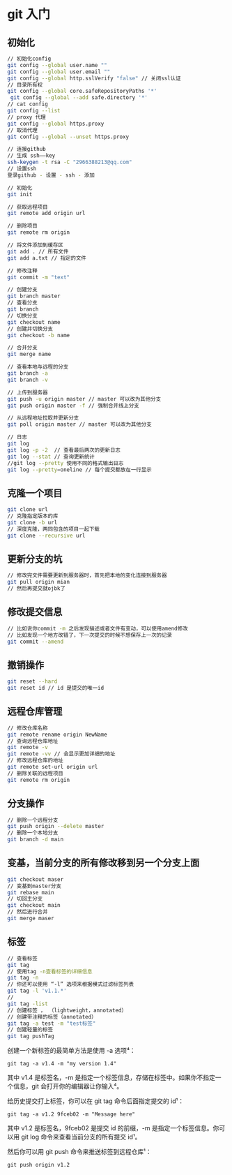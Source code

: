 # git 入门

## 初始化
```sh
// 初始化config
git config --global user.name ""
git config --global user.email ""
git config --global http.sslVerify "false" // 关闭ssl认证
// 目录所有权
git config --global core.safeRepositoryPaths '*'
 git config --global --add safe.directory '*'
// cat config
git config --list
// proxy 代理
git config --global https.proxy
// 取消代理
git config --global --unset https.proxy

// 连接github
// 生成 ssh——key
ssh-keygen -t rsa -C "2966388213@qq.com"
// 设置ssh
登录github - 设置 - ssh - 添加

// 初始化
git init 

// 获取远程项目
git remote add origin url

// 删除项目
git remote rm origin 

// 将文件添加到缓存区
git add . // 所有文件
git add a.txt // 指定的文件

// 修改注释
git commit -m "text"

// 创建分支
git branch master
// 查看分支
git branch 
// 切换分支
git checkout name
// 创建并切换分支
git checkout -b name

// 合并分支
git merge name

// 查看本地与远程的分支
git branch -a
git branch -v

// 上传到服务器
git push -u origin master // master 可以改为其他分支
git push origin master -f // 强制合并线上分支

// 从远程地址拉取并更新分支
git poll origin master // master 可以改为其他分支

// 日志
git log
git log -p -2  // 查看最后两次的更新日志
git log --stat // 查询更新统计
//git log --pretty 使用不同的格式输出日志
git log --pretty=oneline // 每个提交都放在一行显示


```

## 克隆一个项目
```sh
git clone url
// 克隆指定版本的库
git clone -b url
// 深度克隆，两同包含的项目一起下载
git clone --recursive url
```

## 更新分支的坑
```sh
// 修改完文件需要更新到服务器时，首先把本地的变化连接到服务器
git pull origin mian
// 然后再提交就ojbk了
```

## 修改提交信息
```sh
// 比如说你commit -m 之后发现描述或者文件有变动，可以使用amend修改
// 比如发现一个地方改错了，下一次提交的时候不想保存上一次的记录
git commit --amend
```

## 撤销操作
```sh
git reset --hard
git reset id // id 是提交的唯一id
```

## 远程仓库管理
```sh
// 修改仓库名称
git remote rename origin NewName
// 查询远程仓库地址
git remote -v
git remote -vv // 会显示更加详细的地址
// 修改远程仓库的地址
git remote set-url origin url
// 删除关联的远程项目
git remote rm origin
```

## 分支操作
```sh
// 删除一个远程分支
git push origin --delete master
// 删除一个本地分支
git branch -d main
```
## 变基，当前分支的所有修改移到另一个分支上面
```sh
git checkout maser
// 变基到master分支
git rebase main
// 切回主分支
git checkout main
// 然后进行合并
git merge maser

```

## 标签
```sh
// 查看标签
git tag
// 使用tag -n查看标签的详细信息
git tag -n
// 你还可以使用 “-l” 选项来根据模式过滤标签列表
git tag -l 'v1.1.*'
// 
git tag -list
// 创建标签 ， （lightweight，annotated）
// 创建带注释的标签（annotated）
git tag -a test -m "test标签"
// 创建轻量的标签
git tag pushTag

```

创建一个新标签的最简单方法是使用 -a 选项⁴：

`git tag -a v1.4 -m "my version 1.4"`

其中 v1.4 是标签名，-m 是指定一个标签信息，存储在标签中。如果你不指定一个信息，git 会打开你的编辑器让你输入⁴。

给历史提交打上标签，你可以在 git tag 命令后面指定提交的 id¹：

`git tag -a v1.2 9fceb02 -m "Message here"`

其中 v1.2 是标签名，9fceb02 是提交 id 的前缀，-m 是指定一个标签信息。你可以用 git log 命令来查看当前分支的所有提交 id¹。

然后你可以用 git push 命令来推送标签到远程仓库¹：

`git push origin v1.2`
